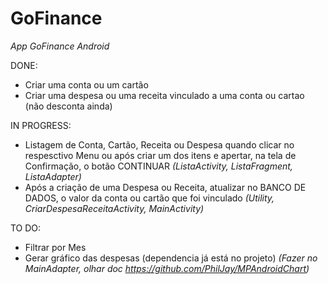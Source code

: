 # GoFinance
*App GoFinance Android*

DONE:

- Criar uma conta ou um cartão
- Criar uma despesa ou uma receita vinculado a uma conta ou cartao (não desconta ainda)

IN PROGRESS:

- Listagem de Conta, Cartão, Receita ou Despesa quando clicar no respesctivo Menu ou após criar um dos itens e apertar, na tela de Confirmação, o botão CONTINUAR *(ListaActivity, ListaFragment, ListaAdapter)*
- Após a criação de uma Despesa ou Receita, atualizar no BANCO DE DADOS, o valor da conta ou cartão que foi vinculado *(Utility, CriarDespesaReceitaActivity, MainActivity)*

TO DO:

- Filtrar por Mes
- Gerar gráfico das despesas (dependencia já está no projeto) *(Fazer no MainAdapter, olhar doc https://github.com/PhilJay/MPAndroidChart)*
